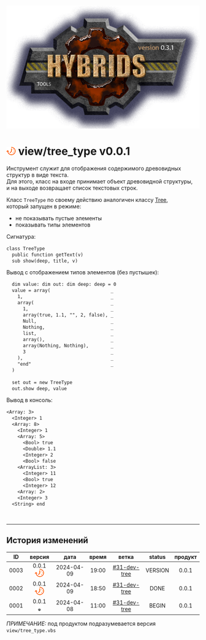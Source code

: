 [![logo](../../logo.png)](../../docs.md "documentation") 

[M]: ../../docs.md        "родитель"
[P]: ../../icons/progress.png  "в процессе..."
[S]: ../../icons/success.png   "ошибок не обнаружено"
[E]: ../../icons/empty.png     "нет данных"

[Tree]: tree.md

[![P]][M] view/tree_type v0.0.1
================================
Инструмент служит для отображения содержимого древовидных структур в виде текста.  
Для этого, класс на входе принимает объект древовидной структуры,  
и на выходе возвращает список текстовых строк.  

Класс `TreeType` по своему действию аналогичен классу [Tree],  
который запущен в режиме:   
  - не показывать пустые элементы  
  - показывать типы элементов  

Сигнатура:  

```vbs
class TreeType
  public function getText(v)
  sub show(deep, title, v)
```

Вывод с отображением типов элементов (без пустышек):  

```vbs
  dim value: dim out: dim deep: deep = 0
  value = array(                      _
    1,                                _
    array(                            _
      1,                              _
      array(true, 1.1, "", 2, false), _
      Null,                           _
      Nothing,                        _
      list,                           _
      array(),                        _
      array(Nothing, Nothing),        _
      3                               _
    ),                                _
    "end"                             _
  )

  set out = new TreeType
  out.show deep, value
```

Вывод в консоль:  

```
<Array: 3>
  <Integer> 1
  <Array: 8>
    <Integer> 1
    <Array: 5>
      <Bool> true
      <Double> 1.1
      <Integer> 2
      <Bool> false
    <ArrayList: 3>
      <Integer> 11
      <Bool> true
      <Integer> 12
    <Array: 2>
    <Integer> 3
  <String> end
```
<br/>


--------------------------------------------------------------------------------

История изменений 
-----------------

| **ID** |      версия     |    дата    | время |     ветка      | status  | продукт |  
|:------:|:---------------:|:----------:|:-----:|:--------------:|:-------:|:-------:|  
|  0003  | 0.0.1 [![P]][M] | 2024-04-09 | 19:00 | [#31-dev-tree] | VERSION |  0.0.1  |  
|  0002  | 0.0.1 [![P]][M] | 2024-04-09 | 18:50 | [#31-dev-tree] |  DONE   |  0.0.1  |  
|  0001  | 0.0.1 [![E]][M] | 2024-04-08 | 11:00 | [#31-dev-tree] |  BEGIN  |  0.0.1  |  

*ПРИМЕЧАНИЕ:* под продуктом подразумевается версия `view/tree_type.vbs`  

[#31-dev-tree]: ../../history.md#-v031-dev
